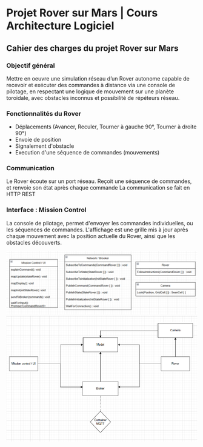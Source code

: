 # Projet Rover sur Mars | Cours Architecture Logiciel

## Cahier des charges du projet Rover sur Mars
### Objectif général
Mettre en oeuvre une simulation réseau d’un Rover autonome capable de recevoir et exécuter des commandes à distance via une console de pilotage, en respectant une logique de mouvement sur une planète toroïdale, avec obstacles inconnus et possibilité de répéteurs réseau.

### Fonctionnalités du Rover
- Déplacements (Avancer, Reculer, Tourner à gauche 90°, Tourner à droite 90°)
- Envoie de position
- Signalement d'obstacle
- Execution d'une séquence de commandes (mouvements)

### Communication
Le Rover écoute sur un port réseau. Reçoit une séquence de commandes, et renvoie son état après chaque commande
La communication se fait en HTTP REST

### Interface : Mission Control
La console de pilotage, permet d'envoyer les commandes individuelles, ou les séquences de commandes.
L'affichage est une grille mis à jour après chaque mouvement avec la position actuelle du Rover, ainsi que les obstacles découverts.

![interfaces](./images/interfaces.png)
![schema](./images/schema.png)

